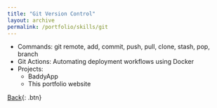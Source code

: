 ```yaml
---
title: "Git Version Control"
layout: archive
permalink: /portfolio/skills/git
---
```


* Commands: git remote, add, commit, push, pull, clone, stash, pop, branch
* Git Actions: Automating deployment workflows using Docker
* Projects:
  * BaddyApp
  * This portfolio website
  
[Back](../skills){: .btn}